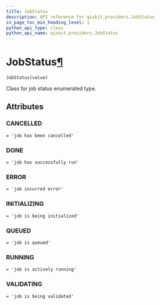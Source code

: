 ```yaml
---
title: JobStatus
description: API reference for qiskit.providers.JobStatus
in_page_toc_min_heading_level: 1
python_api_type: class
python_api_name: qiskit.providers.JobStatus
---
```


# JobStatus[¶](#jobstatus "Permalink to this headline")

<span id="qiskit.providers.JobStatus" />

`JobStatus(value)`

Class for job status enumerated type.

## Attributes

### CANCELLED

<span id="qiskit.providers.JobStatus.CANCELLED" />

`= 'job has been cancelled'`

### DONE

<span id="qiskit.providers.JobStatus.DONE" />

`= 'job has successfully run'`

### ERROR

<span id="qiskit.providers.JobStatus.ERROR" />

`= 'job incurred error'`

### INITIALIZING

<span id="qiskit.providers.JobStatus.INITIALIZING" />

`= 'job is being initialized'`

### QUEUED

<span id="qiskit.providers.JobStatus.QUEUED" />

`= 'job is queued'`

### RUNNING

<span id="qiskit.providers.JobStatus.RUNNING" />

`= 'job is actively running'`

### VALIDATING

<span id="qiskit.providers.JobStatus.VALIDATING" />

`= 'job is being validated'`

